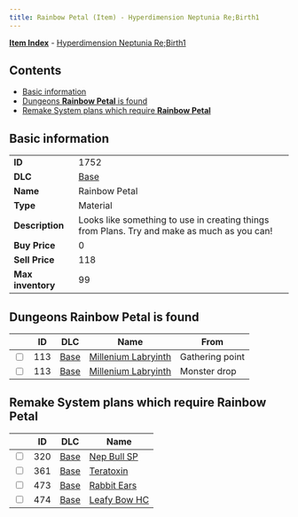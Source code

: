 ```yaml
---
title: Rainbow Petal (Item) - Hyperdimension Neptunia Re;Birth1
---
```


[**Item Index**](/neptunia/rb1/item/index.html) - [Hyperdimension Neptunia Re;Birth1](/neptunia/rb1)

## Contents

- [Basic information](#basic-information)
- [Dungeons **Rainbow Petal** is found](#dungeons-rainbow-petal-is-found)
- [Remake System plans which require **Rainbow Petal**](#remake-system-plans-which-require-rainbow-petal)

## Basic information

|   |   |
| -- | -- |
| **ID** | 1752 |
| **DLC** | [Base](/neptunia/rb1/dlc/1-base.html) |
| **Name** | Rainbow Petal |
| **Type** | Material |
| **Description** | Looks like something to use in creating things from Plans. Try and make as much as you can! |
| **Buy Price** | 0 |
| **Sell Price** | 118 |
| **Max inventory** | 99 |


## Dungeons **Rainbow Petal** is found

|    | ID | DLC | Name | From |
| -- | -- | --- | ---- | ---- |
| <input type="checkbox" id="rb1-dungeon-1-113" class="trackbox" /> | 113 | [Base](/neptunia/rb1/dlc/1-base.html) | [Millenium Labryinth](/neptunia/rb1/dungeon/1-113-millenium-labryinth.html) | Gathering point |
| <input type="checkbox" id="rb1-dungeon-1-113" class="trackbox" /> | 113 | [Base](/neptunia/rb1/dlc/1-base.html) | [Millenium Labryinth](/neptunia/rb1/dungeon/1-113-millenium-labryinth.html) | Monster drop |


## Remake System plans which require **Rainbow Petal**

|    | ID | DLC | Name |
| -- | -- | --- | ---- |
| <input type="checkbox" id="rb1-quest-1-320" class="trackbox" /> | 320 | [Base](/neptunia/rb1/dlc/1-base.html) | [Nep Bull SP](/neptunia/rb1/quest/1-320-nep-bull-sp.html) |
| <input type="checkbox" id="rb1-quest-1-361" class="trackbox" /> | 361 | [Base](/neptunia/rb1/dlc/1-base.html) | [Teratoxin](/neptunia/rb1/quest/1-361-teratoxin.html) |
| <input type="checkbox" id="rb1-quest-1-473" class="trackbox" /> | 473 | [Base](/neptunia/rb1/dlc/1-base.html) | [Rabbit Ears](/neptunia/rb1/quest/1-473-rabbit-ears.html) |
| <input type="checkbox" id="rb1-quest-1-474" class="trackbox" /> | 474 | [Base](/neptunia/rb1/dlc/1-base.html) | [Leafy Bow HC](/neptunia/rb1/quest/1-474-leafy-bow-hc.html) |
